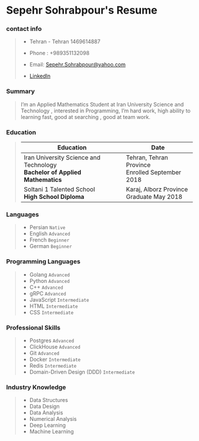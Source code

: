 # Sepehr Sohrabpour's Resume

### contact info

> * Tehran - Tehran 1469614887
>
> * Phone : +989351132098
>
> * Email: Sepehr.Sohrabpour@yahoo.com
>
> * [LinkedIn](https://linkedin.com/in/sepehr-sohrabpour-307687163)

### Summary

> I’m an Applied Mathematics Student at Iran University Science and Technology ,
> interested in Programming, I’m hard work, high ability to learning fast, good at searching , good at team work.

### Education

> Education | Date
>  ----------- | -----------
> Iran University Science and Technology <br> <b> Bachelor of Applied Mathematics </b>|Tehran, Tehran Province <br> Enrolled September 2018
> Soltani 1 Talented School<br> <b>High School Diploma </b>| Karaj, Alborz Province <br>Graduate May 2018

### Languages

> * Persian `Native` <br>
> * English `Advanced` <br>
> * French `Beginner` <br>
> * German `Beginner` <br>

### Programming Languages

> * Golang `Advanced` <br>
> * Python `Advanced` <br>
> * C++ `Advanced` <br>
> * gRPC `Advanced` <br>
> * JavaScript `Intermediate` <br>
> * HTML `Intermediate` <br>
> * CSS `Intermediate` <br>

### Professional Skills

> * Postgres `Advanced` <br>
> * ClickHouse `Advanced` <br>
> * Git `Advanced` <br>
> * Docker `Intermediate` <br>
> * Redis `Intermediate` <br>
> * Domain-Driven Design (DDD) `Intermediate` <br>

### Industry Knowledge

> * Data Structures
> * Data Design
> * Data Analysis
> * Numerical Analysis
> * Deep Learning
> * Machine Learning
